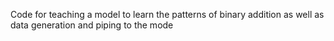 Code for teaching a model to learn the patterns of binary addition as well as data generation and piping to the mode
